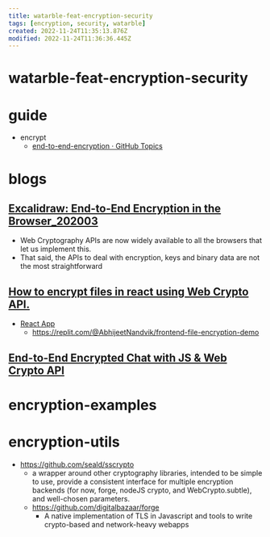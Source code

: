 ```yaml
---
title: watarble-feat-encryption-security
tags: [encryption, security, watarble]
created: 2022-11-24T11:35:13.876Z
modified: 2022-11-24T11:36:36.445Z
---
```


# watarble-feat-encryption-security

# guide

- encrypt
  - [end-to-end-encryption · GitHub Topics](https://github.com/topics/end-to-end-encryption?l=javascript&o=desc&s=)
# blogs

## [Excalidraw: End-to-End Encryption in the Browser_202003](https://blog.excalidraw.com/end-to-end-encryption/)

- Web Cryptography APIs are now widely available to all the browsers that let us implement this. 
- That said, the APIs to deal with encryption, keys and binary data are not the most straightforward

## [How to encrypt files in react using Web Crypto API.](https://abhijeet-nandvikar.hashnode.dev/how-to-encrypt-files-in-react-using-web-crypto-api)

- [React App](https://frontend-file-encryption-demo.abhijeetnandvik.repl.co/)
  - https://replit.com/@AbhijeetNandvik/frontend-file-encryption-demo

## [End-to-End Encrypted Chat with JS & Web Crypto API](https://getstream.io/blog/web-crypto-api-chat/)

# encryption-examples

# encryption-utils
- https://github.com/seald/sscrypto
  - a wrapper around other cryptography libraries, intended to be simple to use, provide a consistent interface for multiple encryption backends (for now, forge, nodeJS crypto, and WebCrypto.subtle), and well-chosen parameters.
  - https://github.com/digitalbazaar/forge
    - A native implementation of TLS in Javascript and tools to write crypto-based and network-heavy webapps
